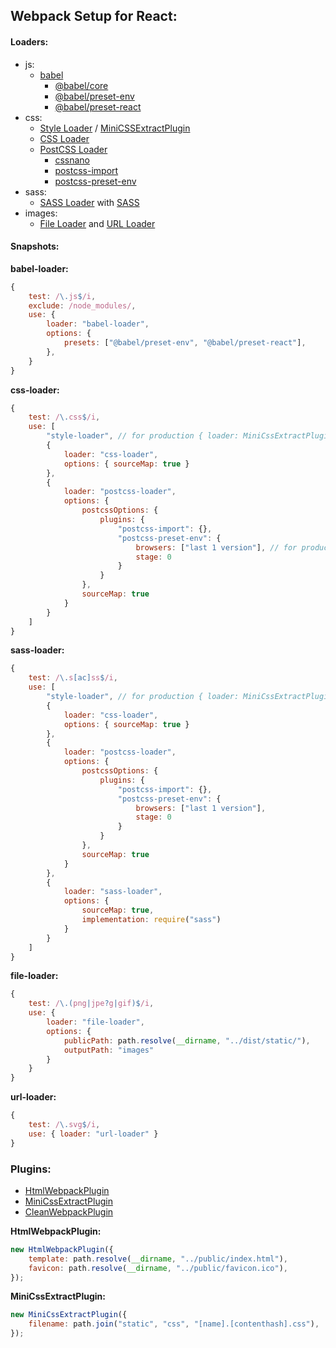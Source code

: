 ## Webpack Setup for React:

#### Loaders:

-   js:
    -   [babel][babel]
        -   [@babel/core][babel-core]
        -   [@babel/preset-env][babel-preset-env]
        -   [@babel/preset-react][babel-preset-react]
-   css:
    -   [Style Loader][style-loader] / [MiniCSSExtractPlugin][mini-css-extract-plugin]
    -   [CSS Loader][css-loader]
    -   [PostCSS Loader][postcss-loader]
        -   [cssnano][cssnano]
        -   [postcss-import][postcss-import]
        -   [postcss-preset-env][postcss-preset-env]
-   sass:
    -   [SASS Loader][sass-loader] with [SASS][sass]
-   images:
    -   [File Loader][file-loader] and [URL Loader][url-loader]

#### Snapshots:

**babel-loader:**

```javascript
{
    test: /\.js$/i,
    exclude: /node_modules/,
    use: {
        loader: "babel-loader",
        options: {
            presets: ["@babel/preset-env", "@babel/preset-react"],
        },
    }
}
```

**css-loader:**

```javascript
{
    test: /\.css$/i,
    use: [
        "style-loader", // for production { loader: MiniCssExtractPlugin.loader }
        {
            loader: "css-loader",
            options: { sourceMap: true }
        },
        {
            loader: "postcss-loader",
            options: {
                postcssOptions: {
                    plugins: {
                        "postcss-import": {},
                        "postcss-preset-env": {
                            browsers: ["last 1 version"], // for production change this
                            stage: 0
                        }
                    }
                },
                sourceMap: true
            }
        }
    ]
}
```

**sass-loader:**

```javascript
{
    test: /\.s[ac]ss$/i,
    use: [
        "style-loader", // for production { loader: MiniCssExtractPlugin.loader }
        {
            loader: "css-loader",
            options: { sourceMap: true }
        },
        {
            loader: "postcss-loader",
            options: {
                postcssOptions: {
                    plugins: {
                        "postcss-import": {},
                        "postcss-preset-env": {
                            browsers: ["last 1 version"],
                            stage: 0
                        }
                    }
                },
                sourceMap: true
            }
        },
        {
            loader: "sass-loader",
            options: {
                sourceMap: true,
                implementation: require("sass")
            }
        }
    ]
}
```

**file-loader:**

```javascript
{
    test: /\.(png|jpe?g|gif)$/i,
    use: {
        loader: "file-loader",
        options: {
            publicPath: path.resolve(__dirname, "../dist/static/"),
            outputPath: "images"
        }
    }
}
```

**url-loader:**

```javascript
{
    test: /\.svg$/i,
    use: { loader: "url-loader" }
}
```

### Plugins:

-   [HtmlWebpackPlugin][html-webpack-plugin]
-   [MiniCssExtractPlugin][mini-css-extract-plugin]
-   [CleanWebpackPlugin][clean-webpack-plugin]

**HtmlWebpackPlugin:**

```javascript
new HtmlWebpackPlugin({
    template: path.resolve(__dirname, "../public/index.html"),
    favicon: path.resolve(__dirname, "../public/favicon.ico"),
});
```

**MiniCssExtractPlugin:**

```javascript
new MiniCssExtractPlugin({
    filename: path.join("static", "css", "[name].[contenthash].css"),
});
```

[babel]: https://babeljs.io/
[babel-core]: https://www.npmjs.com/package/babel-core
[babel-preset-env]: https://www.npmjs.com/package/@babel/preset-env
[babel-preset-react]: https://www.npmjs.com/package/@babel/preset-react
[style-loader]: https://www.npmjs.com/package/style-loader
[css-loader]: https://www.npmjs.com/package/css-loader
[postcss]: https://www.npmjs.com/package/postcss
[postcss-loader]: https://www.npmjs.com/package/postcss-loader
[postcss-import]: https://www.npmjs.com/package/postcss-import
[postcss-preset-env]: https://www.npmjs.com/package/postcss-preset-env
[sass]: https://www.npmjs.com/package/sass
[sass-loader]: https://www.npmjs.com/package/sass-loader
[file-loader]: https://www.npmjs.com/package/file-loader
[url-loader]: https://www.npmjs.com/package/url-loader
[cssnano]: https://www.npmjs.com/package/cssnano
[autoprefixer]: https://www.npmjs.com/package/autoprefixer
[html-webpack-plugin]: https://www.npmjs.com/package/html-webpack-plugin
[mini-css-extract-plugin]: https://www.npmjs.com/package/mini-css-extract-plugin
[clean-webpack-plugin]: https://www.npmjs.com/package/clean-webpack-plugin

